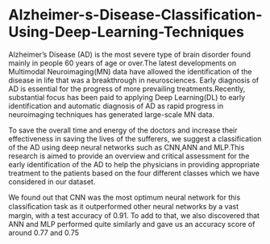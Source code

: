 # Alzheimer-s-Disease-Classification-Using-Deep-Learning-Techniques
Alzheimer’s Disease (AD) is the most severe type
of brain disorder found mainly in people 60 years of age or
over.The latest developments on Multimodal Neuroimaging(MN)
data have allowed the identification of the disease in life that
was a breakthrough in neurosciences. Early diagnosis of AD is
essential for the progress of more prevailing treatments.Recently,
substantial focus has been paid to applying Deep Learning(DL)
to early identification and automatic diagnosis of AD as rapid
progress in neuroimaging techniques has generated large-scale
MN data.

To save the overall time and energy of the doctors and
increase their effectiveness in saving the lives of the sufferers,
we suggest a classification of the AD using deep neural networks
such as CNN,ANN and MLP.This research is aimed to provide
an overview and critical assessment for the early identification of
the AD to help the physicians in providing appropriate treatment
to the patients based on the four different classes which we have
considered in our dataset.

We found out that CNN was the most optimum neural network for this classiﬁcation task as it outperformed other neural networks by a vast margin, with a test accuracy of 0.91. To add to that, we also discovered that ANN and MLP performed quite similarly and gave us an accuracy score of around 0.77 and 0.75
